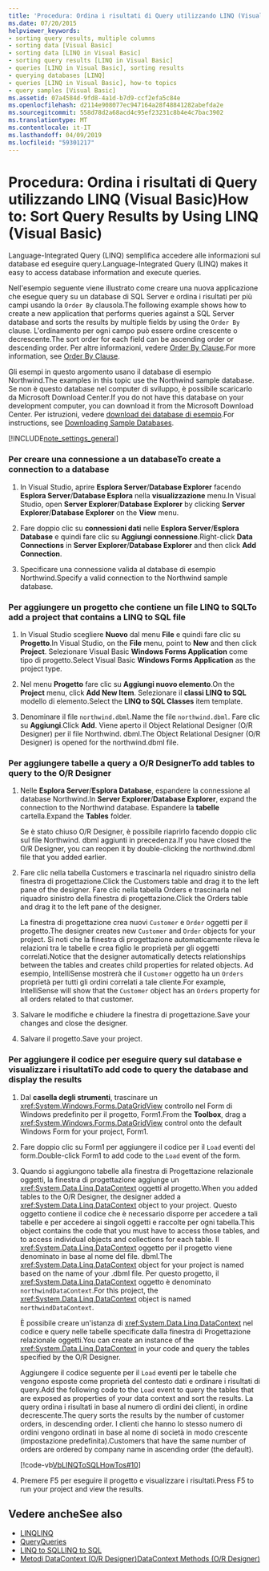 ```yaml
---
title: 'Procedura: Ordina i risultati di Query utilizzando LINQ (Visual Basic)'
ms.date: 07/20/2015
helpviewer_keywords:
- sorting query results, multiple columns
- sorting data [Visual Basic]
- sorting data [LINQ in Visual Basic]
- sorting query results [LINQ in Visual Basic]
- queries [LINQ in Visual Basic], sorting results
- querying databases [LINQ]
- queries [LINQ in Visual Basic], how-to topics
- query samples [Visual Basic]
ms.assetid: 07a4584d-9fd8-4a1d-b7d9-ccf2efa5c84e
ms.openlocfilehash: d2114e908077ec947164a28f48841282abefda2e
ms.sourcegitcommit: 558d78d2a68acd4c95ef23231c8b4e4c7bac3902
ms.translationtype: MT
ms.contentlocale: it-IT
ms.lasthandoff: 04/09/2019
ms.locfileid: "59301217"
---
```

# <a name="how-to-sort-query-results-by-using-linq-visual-basic"></a><span data-ttu-id="73b17-102">Procedura: Ordina i risultati di Query utilizzando LINQ (Visual Basic)</span><span class="sxs-lookup"><span data-stu-id="73b17-102">How to: Sort Query Results by Using LINQ (Visual Basic)</span></span>
<span data-ttu-id="73b17-103">Language-Integrated Query (LINQ) semplifica accedere alle informazioni sul database ed eseguire query.</span><span class="sxs-lookup"><span data-stu-id="73b17-103">Language-Integrated Query (LINQ) makes it easy to access database information and execute queries.</span></span>  
  
 <span data-ttu-id="73b17-104">Nell'esempio seguente viene illustrato come creare una nuova applicazione che esegue query su un database di SQL Server e ordina i risultati per più campi usando la `Order By` clausola.</span><span class="sxs-lookup"><span data-stu-id="73b17-104">The following example shows how to create a new application that performs queries against a SQL Server database and sorts the results by multiple fields by using the `Order By` clause.</span></span> <span data-ttu-id="73b17-105">L'ordinamento per ogni campo può essere ordine crescente o decrescente.</span><span class="sxs-lookup"><span data-stu-id="73b17-105">The sort order for each field can be ascending order or descending order.</span></span> <span data-ttu-id="73b17-106">Per altre informazioni, vedere [Order By Clause](../../../../visual-basic/language-reference/queries/order-by-clause.md).</span><span class="sxs-lookup"><span data-stu-id="73b17-106">For more information, see [Order By Clause](../../../../visual-basic/language-reference/queries/order-by-clause.md).</span></span>  
  
 <span data-ttu-id="73b17-107">Gli esempi in questo argomento usano il database di esempio Northwind.</span><span class="sxs-lookup"><span data-stu-id="73b17-107">The examples in this topic use the Northwind sample database.</span></span> <span data-ttu-id="73b17-108">Se non è questo database nel computer di sviluppo, è possibile scaricarlo da Microsoft Download Center.</span><span class="sxs-lookup"><span data-stu-id="73b17-108">If you do not have this database on your development computer, you can download it from the Microsoft Download Center.</span></span> <span data-ttu-id="73b17-109">Per istruzioni, vedere [download dei database di esempio](../../../../framework/data/adonet/sql/linq/downloading-sample-databases.md).</span><span class="sxs-lookup"><span data-stu-id="73b17-109">For instructions, see [Downloading Sample Databases](../../../../framework/data/adonet/sql/linq/downloading-sample-databases.md).</span></span>  
  
[!INCLUDE[note_settings_general](~/includes/note-settings-general-md.md)]  
  
### <a name="to-create-a-connection-to-a-database"></a><span data-ttu-id="73b17-110">Per creare una connessione a un database</span><span class="sxs-lookup"><span data-stu-id="73b17-110">To create a connection to a database</span></span>  
  
1. <span data-ttu-id="73b17-111">In Visual Studio, aprire **Esplora Server**/**Database Explorer** facendo **Esplora Server**/**Database Esplora** nella **visualizzazione** menu.</span><span class="sxs-lookup"><span data-stu-id="73b17-111">In Visual Studio, open **Server Explorer**/**Database Explorer** by clicking **Server Explorer**/**Database Explorer** on the **View** menu.</span></span>  
  
2. <span data-ttu-id="73b17-112">Fare doppio clic su **connessioni dati** nelle **Esplora Server**/**Esplora Database** e quindi fare clic su **Aggiungi connessione**.</span><span class="sxs-lookup"><span data-stu-id="73b17-112">Right-click **Data Connections** in **Server Explorer**/**Database Explorer** and then click **Add Connection**.</span></span>  
  
3. <span data-ttu-id="73b17-113">Specificare una connessione valida al database di esempio Northwind.</span><span class="sxs-lookup"><span data-stu-id="73b17-113">Specify a valid connection to the Northwind sample database.</span></span>  
  
### <a name="to-add-a-project-that-contains-a-linq-to-sql-file"></a><span data-ttu-id="73b17-114">Per aggiungere un progetto che contiene un file LINQ to SQL</span><span class="sxs-lookup"><span data-stu-id="73b17-114">To add a project that contains a LINQ to SQL file</span></span>  
  
1. <span data-ttu-id="73b17-115">In Visual Studio scegliere **Nuovo** dal menu **File** e quindi fare clic su **Progetto**.</span><span class="sxs-lookup"><span data-stu-id="73b17-115">In Visual Studio, on the **File** menu, point to **New** and then click **Project**.</span></span> <span data-ttu-id="73b17-116">Selezionare Visual Basic **Windows Forms Application** come tipo di progetto.</span><span class="sxs-lookup"><span data-stu-id="73b17-116">Select Visual Basic **Windows Forms Application** as the project type.</span></span>  
  
2. <span data-ttu-id="73b17-117">Nel menu **Progetto** fare clic su **Aggiungi nuovo elemento**.</span><span class="sxs-lookup"><span data-stu-id="73b17-117">On the **Project** menu, click **Add New Item**.</span></span> <span data-ttu-id="73b17-118">Selezionare il **classi LINQ to SQL** modello di elemento.</span><span class="sxs-lookup"><span data-stu-id="73b17-118">Select the **LINQ to SQL Classes** item template.</span></span>  
  
3. <span data-ttu-id="73b17-119">Denominare il file `northwind.dbml`.</span><span class="sxs-lookup"><span data-stu-id="73b17-119">Name the file `northwind.dbml`.</span></span> <span data-ttu-id="73b17-120">Fare clic su **Aggiungi**.</span><span class="sxs-lookup"><span data-stu-id="73b17-120">Click **Add**.</span></span> <span data-ttu-id="73b17-121">Viene aperto il Object Relational Designer (O/R Designer) per il file Northwind. dbml.</span><span class="sxs-lookup"><span data-stu-id="73b17-121">The Object Relational Designer (O/R Designer) is opened for the northwind.dbml file.</span></span>  
  
### <a name="to-add-tables-to-query-to-the-or-designer"></a><span data-ttu-id="73b17-122">Per aggiungere tabelle a query a O/R Designer</span><span class="sxs-lookup"><span data-stu-id="73b17-122">To add tables to query to the O/R Designer</span></span>  
  
1. <span data-ttu-id="73b17-123">Nelle **Esplora Server**/**Esplora Database**, espandere la connessione al database Northwind.</span><span class="sxs-lookup"><span data-stu-id="73b17-123">In **Server Explorer**/**Database Explorer**, expand the connection to the Northwind database.</span></span> <span data-ttu-id="73b17-124">Espandere la **tabelle** cartella.</span><span class="sxs-lookup"><span data-stu-id="73b17-124">Expand the **Tables** folder.</span></span>  
  
     <span data-ttu-id="73b17-125">Se è stato chiuso O/R Designer, è possibile riaprirlo facendo doppio clic sul file Northwind. dbml aggiunti in precedenza.</span><span class="sxs-lookup"><span data-stu-id="73b17-125">If you have closed the O/R Designer, you can reopen it by double-clicking the northwind.dbml file that you added earlier.</span></span>  
  
2. <span data-ttu-id="73b17-126">Fare clic nella tabella Customers e trascinarla nel riquadro sinistro della finestra di progettazione.</span><span class="sxs-lookup"><span data-stu-id="73b17-126">Click the Customers table and drag it to the left pane of the designer.</span></span> <span data-ttu-id="73b17-127">Fare clic nella tabella Orders e trascinarla nel riquadro sinistro della finestra di progettazione.</span><span class="sxs-lookup"><span data-stu-id="73b17-127">Click the Orders table and drag it to the left pane of the designer.</span></span>  
  
     <span data-ttu-id="73b17-128">La finestra di progettazione crea nuovi `Customer` e `Order` oggetti per il progetto.</span><span class="sxs-lookup"><span data-stu-id="73b17-128">The designer creates new `Customer` and `Order` objects for your project.</span></span> <span data-ttu-id="73b17-129">Si noti che la finestra di progettazione automaticamente rileva le relazioni tra le tabelle e crea figlio le proprietà per gli oggetti correlati.</span><span class="sxs-lookup"><span data-stu-id="73b17-129">Notice that the designer automatically detects relationships between the tables and creates child properties for related objects.</span></span> <span data-ttu-id="73b17-130">Ad esempio, IntelliSense mostrerà che il `Customer` oggetto ha un `Orders` proprietà per tutti gli ordini correlati a tale cliente.</span><span class="sxs-lookup"><span data-stu-id="73b17-130">For example, IntelliSense will show that the `Customer` object has an `Orders` property for all orders related to that customer.</span></span>  
  
3. <span data-ttu-id="73b17-131">Salvare le modifiche e chiudere la finestra di progettazione.</span><span class="sxs-lookup"><span data-stu-id="73b17-131">Save your changes and close the designer.</span></span>  
  
4. <span data-ttu-id="73b17-132">Salvare il progetto.</span><span class="sxs-lookup"><span data-stu-id="73b17-132">Save your project.</span></span>  
  
### <a name="to-add-code-to-query-the-database-and-display-the-results"></a><span data-ttu-id="73b17-133">Per aggiungere il codice per eseguire query sul database e visualizzare i risultati</span><span class="sxs-lookup"><span data-stu-id="73b17-133">To add code to query the database and display the results</span></span>  
  
1. <span data-ttu-id="73b17-134">Dal **casella degli strumenti**, trascinare un <xref:System.Windows.Forms.DataGridView> controllo nel Form di Windows predefinito per il progetto, Form1.</span><span class="sxs-lookup"><span data-stu-id="73b17-134">From the **Toolbox**, drag a <xref:System.Windows.Forms.DataGridView> control onto the default Windows Form for your project, Form1.</span></span>  
  
2. <span data-ttu-id="73b17-135">Fare doppio clic su Form1 per aggiungere il codice per il `Load` eventi del form.</span><span class="sxs-lookup"><span data-stu-id="73b17-135">Double-click Form1 to add code to the `Load` event of the form.</span></span>  
  
3. <span data-ttu-id="73b17-136">Quando si aggiungono tabelle alla finestra di Progettazione relazionale oggetti, la finestra di progettazione aggiunge un <xref:System.Data.Linq.DataContext> oggetti al progetto.</span><span class="sxs-lookup"><span data-stu-id="73b17-136">When you added tables to the O/R Designer, the designer added a <xref:System.Data.Linq.DataContext> object to your project.</span></span> <span data-ttu-id="73b17-137">Questo oggetto contiene il codice che è necessario disporre per accedere a tali tabelle e per accedere ai singoli oggetti e raccolte per ogni tabella.</span><span class="sxs-lookup"><span data-stu-id="73b17-137">This object contains the code that you must have to access those tables, and to access individual objects and collections for each table.</span></span> <span data-ttu-id="73b17-138">Il <xref:System.Data.Linq.DataContext> oggetto per il progetto viene denominato in base al nome del file. dbml.</span><span class="sxs-lookup"><span data-stu-id="73b17-138">The <xref:System.Data.Linq.DataContext> object for your project is named based on the name of your .dbml file.</span></span> <span data-ttu-id="73b17-139">Per questo progetto, il <xref:System.Data.Linq.DataContext> oggetto è denominato `northwindDataContext`.</span><span class="sxs-lookup"><span data-stu-id="73b17-139">For this project, the <xref:System.Data.Linq.DataContext> object is named `northwindDataContext`.</span></span>  
  
     <span data-ttu-id="73b17-140">È possibile creare un'istanza di <xref:System.Data.Linq.DataContext> nel codice e query nelle tabelle specificate dalla finestra di Progettazione relazionale oggetti.</span><span class="sxs-lookup"><span data-stu-id="73b17-140">You can create an instance of the <xref:System.Data.Linq.DataContext> in your code and query the tables specified by the O/R Designer.</span></span>  
  
     <span data-ttu-id="73b17-141">Aggiungere il codice seguente per il `Load` eventi per le tabelle che vengono esposte come proprietà del contesto dati e ordinare i risultati di query.</span><span class="sxs-lookup"><span data-stu-id="73b17-141">Add the following code to the `Load` event to query the tables that are exposed as properties of your data context and sort the results.</span></span> <span data-ttu-id="73b17-142">La query ordina i risultati in base al numero di ordini dei clienti, in ordine decrescente.</span><span class="sxs-lookup"><span data-stu-id="73b17-142">The query sorts the results by the number of customer orders, in descending order.</span></span> <span data-ttu-id="73b17-143">I clienti che hanno lo stesso numero di ordini vengono ordinati in base al nome di società in modo crescente (impostazione predefinita).</span><span class="sxs-lookup"><span data-stu-id="73b17-143">Customers that have the same number of orders are ordered by company name in ascending order (the default).</span></span>  
  
     [!code-vb[VbLINQToSQLHowTos#10](~/samples/snippets/visualbasic/VS_Snippets_VBCSharp/VbLINQtoSQLHowTos/VB/Form4.vb#10)]  
  
4. <span data-ttu-id="73b17-144">Premere F5 per eseguire il progetto e visualizzare i risultati.</span><span class="sxs-lookup"><span data-stu-id="73b17-144">Press F5 to run your project and view the results.</span></span>  
  
## <a name="see-also"></a><span data-ttu-id="73b17-145">Vedere anche</span><span class="sxs-lookup"><span data-stu-id="73b17-145">See also</span></span>

- [<span data-ttu-id="73b17-146">LINQ</span><span class="sxs-lookup"><span data-stu-id="73b17-146">LINQ</span></span>](../../../../visual-basic/programming-guide/language-features/linq/index.md)
- [<span data-ttu-id="73b17-147">Query</span><span class="sxs-lookup"><span data-stu-id="73b17-147">Queries</span></span>](../../../../visual-basic/language-reference/queries/index.md)
- [<span data-ttu-id="73b17-148">LINQ to SQL</span><span class="sxs-lookup"><span data-stu-id="73b17-148">LINQ to SQL</span></span>](../../../../framework/data/adonet/sql/linq/index.md)
- [<span data-ttu-id="73b17-149">Metodi DataContext (O/R Designer)</span><span class="sxs-lookup"><span data-stu-id="73b17-149">DataContext Methods (O/R Designer)</span></span>](/visualstudio/data-tools/datacontext-methods-o-r-designer)
